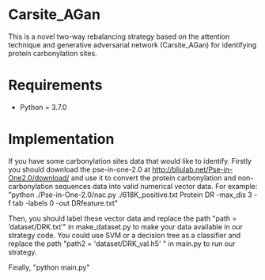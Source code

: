# Carsite_AGan
This is a novel two-way rebalancing strategy based on the attention technique and generative adversarial network
(Carsite_AGan) for identifying protein carbonylation sites.

# Requirements
* Python = 3.7.0

# Implementation
If you have some carbonylation sites data that would like to identify. Firstly you should download the pse-in-one-2.0 
at http://bliulab.net/Pse-in-One2.0/download/ and use it to convert the protein carbonylation and non-carbonylation 
sequences data into valid numerical vector data. For example:
"python ./Pse-in-One-2.0/nac.py ./618K_positive.txt Protein DR -max_dis 3 -f tab -labels 0 -out DRfeature.txt"

Then, you should label these vector data and replace the path "path = ‘dataset/DRK.txt’" in make_dataset.py to make your 
data available in our strategy code. You could use SVM or a decision tree as a classifier and replace the path 
"path2 = 'dataset/DRK_val.h5' " in main.py to run our strategy.

Finally, "python main.py"
